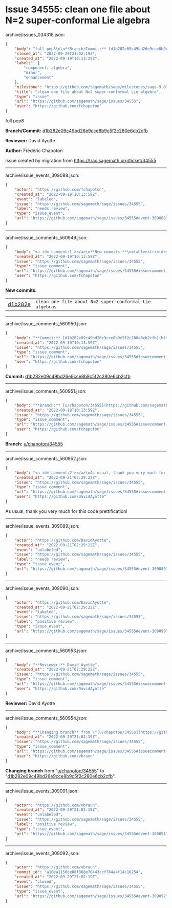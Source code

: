 # Issue 34555: clean one file about N=2 super-conformal Lie algebra

archive/issues_034318.json:
```json
{
    "body": "full pep8\n\n**Branch/Commit:** [d1b282e09c49bd26e9cce8b9c5f2c280e6cb2cfb](https://github.com/sagemath/sagetrac-mirror/commit/d1b282e09c49bd26e9cce8b9c5f2c280e6cb2cfb)\n\n**Reviewer:** David Ayotte\n\n**Author:** Fr\u00e9d\u00e9ric Chapoton\n\nIssue created by migration from https://trac.sagemath.org/ticket/34555\n\n",
    "closed_at": "2022-09-29T21:02:19Z",
    "created_at": "2022-09-19T10:13:29Z",
    "labels": [
        "component: algebra",
        "minor",
        "enhancement"
    ],
    "milestone": "https://github.com/sagemath/sage/milestones/sage-9.8",
    "title": "clean one file about N=2 super-conformal Lie algebra",
    "type": "issue",
    "url": "https://github.com/sagemath/sage/issues/34555",
    "user": "https://github.com/fchapoton"
}
```
full pep8

**Branch/Commit:** [d1b282e09c49bd26e9cce8b9c5f2c280e6cb2cfb](https://github.com/sagemath/sagetrac-mirror/commit/d1b282e09c49bd26e9cce8b9c5f2c280e6cb2cfb)

**Reviewer:** David Ayotte

**Author:** Frédéric Chapoton

Issue created by migration from https://trac.sagemath.org/ticket/34555





---

archive/issue_events_309088.json:
```json
{
    "actor": "https://github.com/fchapoton",
    "created_at": "2022-09-19T10:13:59Z",
    "event": "labeled",
    "issue": "https://github.com/sagemath/sage/issues/34555",
    "label": "needs review",
    "type": "issue_event",
    "url": "https://github.com/sagemath/sage/issues/34555#event-309088"
}
```



---

archive/issue_comments_560949.json:
```json
{
    "body": "<a id='comment:1'></a>\n**New commits:**\n<table><tr><td><a href=\"https://github.com/sagemath/sagetrac-mirror/commit/d1b282e09c49bd26e9cce8b9c5f2c280e6cb2cfb\">d1b282e</a></td><td><code>clean one file about N=2 super-conformal Lie algebras</code></td></tr></table>\n",
    "created_at": "2022-09-19T10:13:59Z",
    "issue": "https://github.com/sagemath/sage/issues/34555",
    "type": "issue_comment",
    "url": "https://github.com/sagemath/sage/issues/34555#issuecomment-560949",
    "user": "https://github.com/fchapoton"
}
```

<a id='comment:1'></a>
**New commits:**
<table><tr><td><a href="https://github.com/sagemath/sagetrac-mirror/commit/d1b282e09c49bd26e9cce8b9c5f2c280e6cb2cfb">d1b282e</a></td><td><code>clean one file about N=2 super-conformal Lie algebras</code></td></tr></table>




---

archive/issue_comments_560950.json:
```json
{
    "body": "**Commit:** [d1b282e09c49bd26e9cce8b9c5f2c280e6cb2cfb](https://github.com/sagemath/sagetrac-mirror/commit/d1b282e09c49bd26e9cce8b9c5f2c280e6cb2cfb)",
    "created_at": "2022-09-19T10:13:59Z",
    "issue": "https://github.com/sagemath/sage/issues/34555",
    "type": "issue_comment",
    "url": "https://github.com/sagemath/sage/issues/34555#issuecomment-560950",
    "user": "https://github.com/fchapoton"
}
```

**Commit:** [d1b282e09c49bd26e9cce8b9c5f2c280e6cb2cfb](https://github.com/sagemath/sagetrac-mirror/commit/d1b282e09c49bd26e9cce8b9c5f2c280e6cb2cfb)



---

archive/issue_comments_560951.json:
```json
{
    "body": "**Branch:** [u/chapoton/34555](https://github.com/sagemath/sagetrac-mirror/tree/u/chapoton/34555)",
    "created_at": "2022-09-19T10:13:59Z",
    "issue": "https://github.com/sagemath/sage/issues/34555",
    "type": "issue_comment",
    "url": "https://github.com/sagemath/sage/issues/34555#issuecomment-560951",
    "user": "https://github.com/fchapoton"
}
```

**Branch:** [u/chapoton/34555](https://github.com/sagemath/sagetrac-mirror/tree/u/chapoton/34555)



---

archive/issue_comments_560952.json:
```json
{
    "body": "<a id='comment:2'></a>\nAs usual, thank you very much for this code prettification!",
    "created_at": "2022-09-21T02:29:22Z",
    "issue": "https://github.com/sagemath/sage/issues/34555",
    "type": "issue_comment",
    "url": "https://github.com/sagemath/sage/issues/34555#issuecomment-560952",
    "user": "https://github.com/DavidAyotte"
}
```

<a id='comment:2'></a>
As usual, thank you very much for this code prettification!



---

archive/issue_events_309089.json:
```json
{
    "actor": "https://github.com/DavidAyotte",
    "created_at": "2022-09-21T02:29:22Z",
    "event": "unlabeled",
    "issue": "https://github.com/sagemath/sage/issues/34555",
    "label": "needs review",
    "type": "issue_event",
    "url": "https://github.com/sagemath/sage/issues/34555#event-309089"
}
```



---

archive/issue_events_309090.json:
```json
{
    "actor": "https://github.com/DavidAyotte",
    "created_at": "2022-09-21T02:29:22Z",
    "event": "labeled",
    "issue": "https://github.com/sagemath/sage/issues/34555",
    "label": "positive review",
    "type": "issue_event",
    "url": "https://github.com/sagemath/sage/issues/34555#event-309090"
}
```



---

archive/issue_comments_560953.json:
```json
{
    "body": "**Reviewer:** David Ayotte",
    "created_at": "2022-09-21T02:29:22Z",
    "issue": "https://github.com/sagemath/sage/issues/34555",
    "type": "issue_comment",
    "url": "https://github.com/sagemath/sage/issues/34555#issuecomment-560953",
    "user": "https://github.com/DavidAyotte"
}
```

**Reviewer:** David Ayotte



---

archive/issue_comments_560954.json:
```json
{
    "body": "**Changing branch** from \"[u/chapoton/34555](https://github.com/sagemath/sagetrac-mirror/tree/u/chapoton/34555)\" to \"[d1b282e09c49bd26e9cce8b9c5f2c280e6cb2cfb](https://github.com/sagemath/sagetrac-mirror/commit/d1b282e09c49bd26e9cce8b9c5f2c280e6cb2cfb)\".",
    "created_at": "2022-09-29T21:02:19Z",
    "issue": "https://github.com/sagemath/sage/issues/34555",
    "type": "issue_comment",
    "url": "https://github.com/sagemath/sage/issues/34555#issuecomment-560954",
    "user": "https://github.com/vbraun"
}
```

**Changing branch** from "[u/chapoton/34555](https://github.com/sagemath/sagetrac-mirror/tree/u/chapoton/34555)" to "[d1b282e09c49bd26e9cce8b9c5f2c280e6cb2cfb](https://github.com/sagemath/sagetrac-mirror/commit/d1b282e09c49bd26e9cce8b9c5f2c280e6cb2cfb)".



---

archive/issue_events_309091.json:
```json
{
    "actor": "https://github.com/vbraun",
    "created_at": "2022-09-29T21:02:19Z",
    "event": "unlabeled",
    "issue": "https://github.com/sagemath/sage/issues/34555",
    "label": "positive review",
    "type": "issue_event",
    "url": "https://github.com/sagemath/sage/issues/34555#event-309091"
}
```



---

archive/issue_events_309092.json:
```json
{
    "actor": "https://github.com/vbraun",
    "commit_id": "a10ea1150ce88f868e70443ccf764a4f14c16254",
    "created_at": "2022-09-29T21:02:19Z",
    "event": "closed",
    "issue": "https://github.com/sagemath/sage/issues/34555",
    "type": "issue_event",
    "url": "https://github.com/sagemath/sage/issues/34555#event-309092"
}
```
